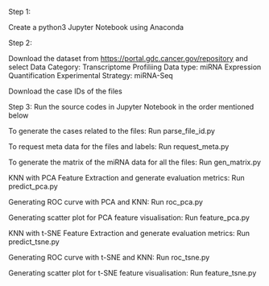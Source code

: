 Step 1: 

Create a python3 Jupyter Notebook using Anaconda

Step 2:

Download the dataset from https://portal.gdc.cancer.gov/repository and select
Data Category: Transcriptome Profiliing
Data type: miRNA Expression Quantification
Experimental Strategy: miRNA-Seq

Download the case IDs of the files

Step 3: Run the source codes in Jupyter Notebook in the order mentioned below

To generate the cases related to the files:
Run parse_file_id.py
		
To request meta data for the files and labels:
Run request_meta.py

To generate the matrix of the miRNA data for all the files:
Run gen_matrix.py

KNN with PCA Feature Extraction and generate evaluation metrics:
Run predict_pca.py

Generating ROC curve with PCA and KNN:
Run roc_pca.py

Generating scatter plot for PCA feature visualisation:
Run feature_pca.py

KNN with t-SNE Feature Extraction and generate evaluation metrics:
Run predict_tsne.py

Generating ROC curve with t-SNE and KNN:
Run roc_tsne.py

Generating scatter plot for t-SNE feature visualisation:
Run feature_tsne.py
